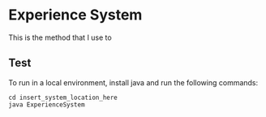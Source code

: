 # Experience System

This is the method that I use to 

## Test

To run in a local environment, install java and run the following commands:

````
cd insert_system_location_here
java ExperienceSystem
````
